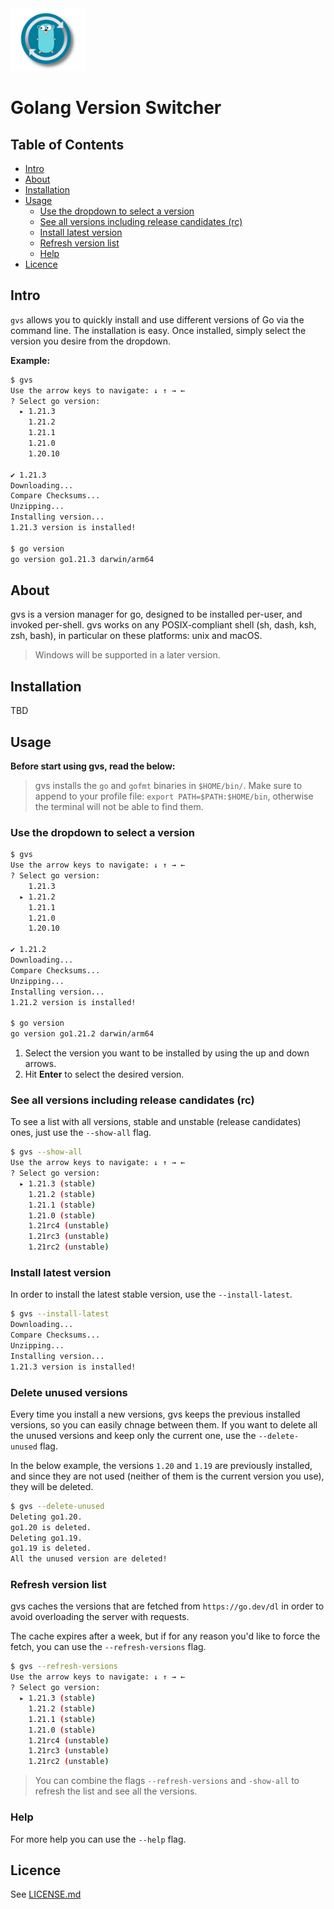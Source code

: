 <img style="text-allign:center" src="./logo.png" alt="drawing" width="120" height="100"/>

# Golang Version Switcher

## Table of Contents

- [Intro](#intro)
- [About](#about)
- [Installation](#installation)
- [Usage](#usage)
    - [Use the dropdown to select a version](#use-the-dropdown-to-select-a-version)
    - [See all versions including release candidates (rc)](#see-all-versions-including-release-candidates-rc)
    - [Install latest version](#install-latest-version)
    - [Refresh version list](#refresh-version-list)
    - [Help](#help)
- [Licence](#licence)

## Intro

`gvs` allows you to quickly install and use different versions of Go via the command line. The installation is easy. Once installed, simply select the version you desire from the dropdown.

**Example:**
```sh
$ gvs
Use the arrow keys to navigate: ↓ ↑ → ←
? Select go version: 
  ▸ 1.21.3
    1.21.2
    1.21.1
    1.21.0
    1.20.10

✔ 1.21.3
Downloading...
Compare Checksums...
Unzipping...
Installing version...
1.21.3 version is installed!

$ go version
go version go1.21.3 darwin/arm64
```

## About

gvs is a version manager for go, designed to be installed per-user, and invoked per-shell. gvs works on any POSIX-compliant shell (sh, dash, ksh, zsh, bash), in particular on these platforms: unix and macOS.

> Windows will be supported in a later version.

## Installation

TBD

## Usage

**Before start using gvs, read the below:**

> gvs installs the `go` and `gofmt` binaries in `$HOME/bin/`. Make sure to append to your profile file: `export PATH=$PATH:$HOME/bin`, otherwise the terminal will not be able to find them.

### Use the dropdown to select a version

```sh
$ gvs
Use the arrow keys to navigate: ↓ ↑ → ←
? Select go version: 
    1.21.3
  ▸ 1.21.2
    1.21.1
    1.21.0
    1.20.10

✔ 1.21.2
Downloading...
Compare Checksums...
Unzipping...
Installing version...
1.21.2 version is installed!

$ go version
go version go1.21.2 darwin/arm64
```

1. Select the version you want to be installed by using the up and down arrows.
2. Hit **Enter** to select the desired version.

### See all versions including release candidates (rc)

To see a list with all versions, stable and unstable (release candidates) ones, just use the `--show-all` flag.

```sh
$ gvs --show-all
Use the arrow keys to navigate: ↓ ↑ → ←
? Select go version: 
  ▸ 1.21.3 (stable)
    1.21.2 (stable)
    1.21.1 (stable)
    1.21.0 (stable)
    1.21rc4 (unstable)
    1.21rc3 (unstable)
    1.21rc2 (unstable)
```

### Install latest version

In order to install the latest stable version, use the `--install-latest`.

```sh
$ gvs --install-latest
Downloading...
Compare Checksums...
Unzipping...
Installing version...
1.21.3 version is installed!
```

### Delete unused versions

Every time you install a new versions, gvs keeps the previous installed versions, so you can easily chnage between them. If you want to delete all the unused versions and keep only the current one, use the `--delete-unused` flag.

In the below example, the versions `1.20` and `1.19` are previously installed, and since they are not used (neither of them is the current version you use), they will be deleted.

```sh
$ gvs --delete-unused
Deleting go1.20.
go1.20 is deleted.
Deleting go1.19.
go1.19 is deleted.
All the unused version are deleted!
```

### Refresh version list

gvs caches the versions that are fetched from `https://go.dev/dl` in order to avoid overloading the server with requests.

The cache expires after a week, but if for any reason you'd like to force the fetch, you can use the `--refresh-versions` flag.

```sh
$ gvs --refresh-versions
Use the arrow keys to navigate: ↓ ↑ → ←
? Select go version: 
  ▸ 1.21.3 (stable)
    1.21.2 (stable)
    1.21.1 (stable)
    1.21.0 (stable)
    1.21rc4 (unstable)
    1.21rc3 (unstable)
    1.21rc2 (unstable)
```

> You can combine the flags `--refresh-versions` and `-show-all` to refresh the list and see all the versions.

### Help

For more help you can use the `--help` flag.

## Licence

See [LICENSE.md](./LICENSE.md)